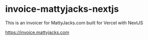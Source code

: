 # invoice-mattyjacks-nextjs
This is an invoicer for MattyJacks.com built for Vercel with NextJS

https://invoice.mattyjacks.com